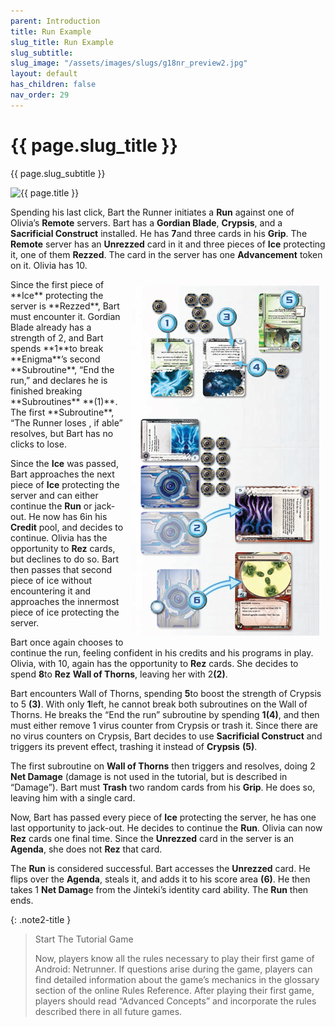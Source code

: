 ```yaml
---
parent: Introduction
title: Run Example
slug_title: Run Example
slug_subtitle:
slug_image: "/assets/images/slugs/g18nr_preview2.jpg"
layout: default
has_children: false
nav_order: 29
---
```

<div class="slug">
    <div class="title-container">
        <h1 class="page-slug_title">{{ page.slug_title }}</h1>
        <p class="page-slug_subtitle">{{ page.slug_subtitle }}</p>
    </div>
    <div class="image-container faded-left">
        <img src="{{ page.slug_image | relative_url }}" alt="{{ page.title }}" />
    </div>
</div>

Spending his last click, <span class="red-font-b"><span class="red-font-b">Bart</span></span> the Runner initiates a **Run** against one of <span class="blue-font-b">Olivia</span>’s **Remote** servers. <span class="red-font-b"><span class="red-font-b">Bart</span></span> has a **Gordian Blade**, **Crypsis**, and a **Sacrificial Construct** installed. He has<span class="red-font"> **7**</span><span class="nic-red credit"></span>and three cards in his **Grip**. The **Remote** server has an **Unrezzed** card in it and three pieces of **Ice** protecting it, one of them **Rezzed**. The card in the server has one **Advancement** token on it. <span class="blue-font-b">Olivia</span> has<span class="blue-font-b"> 10</span><span class="nic-blue credit"></span>.

<div style="float: right; margin: 10px;">
    <img src="/assets/images/introduction/runners_turn/run-example.jpg" alt="Image" />
</div>
Since the first piece of **Ice** protecting the server is **Rezzed**, <span class="red-font-b"><span class="red-font-b">Bart</span></span> must encounter it. Gordian Blade already has a strength of 2, and <span class="red-font-b"><span class="red-font-b">Bart</span></span> spends<span class="red-font"> **1**</span><span class="nic-red credit"></span>to break **Enigma**’s second **Subroutine**, “End the run,” and declares he is finished breaking **Subroutines** <span class="blue-font">**(1)**</span>. The first **Subroutine**, “The Runner loses <span class="nic-red click"></span>, if able” resolves, but <span class="red-font-b">Bart</span> has no clicks to lose.

Since the **Ice** was passed, <span class="red-font-b">Bart</span> approaches the next piece of **Ice** protecting the server and can either continue the **Run** or jack-out. He now has<span class="red-font-b"> 6</span><span class="nic-red credit"></span>in his **Credit** pool, and decides to continue. <span class="blue-font-b">Olivia</span> has the opportunity to **Rez** cards, but declines to do so. <span class="red-font-b">Bart</span> then passes that second piece of ice without encountering it and approaches the innermost piece of ice protecting the server.

<span class="red-font-b">Bart</span> once again chooses to continue the run, feeling confident in his credits and his programs in play. <span class="blue-font-b">Olivia</span>, with<span class="blue-font-b"> 10</span><span class="nic-blue credit"></span>, again has the opportunity to **Rez** cards. She decides to spend<span class="blue-font-b"> **8**</span><span class="nic-blue credit"></span>to **Rez** **Wall of Thorns**, leaving her with<span class="blue-font-b"> 2</span><span class="nic-blue credit"></span><span class="blue-font">**(2)**</span>.

<span class="red-font-b">Bart</span> encounters Wall of Thorns, spending<span class="red-font"> **5**</span><span class="nic-red credit"></span>to boost the strength of Crypsis to 5 <span class="blue-font">**(3)**</span>. With only<span class="red-font"> **1**</span><span class="nic-red credit"></span>left, he cannot break both subroutines on the Wall of Thorns. He breaks the “End the run” subroutine by spending<span class="red-font"> **1**</span><span class="nic-red credit"></span><span class="blue-font">**(4)**</span>, and then must either remove 1 virus counter from Crypsis or trash it. Since there are no virus counters on Crypsis, <span class="red-font-b">Bart</span> decides to use **Sacrificial Construct** and triggers its prevent effect, trashing it instead of **Crypsis** <span class="blue-font">**(5)**</span>.

The first subroutine on **Wall of Thorns** then triggers and resolves, doing 2 **Net Damage** (damage is not used in the tutorial, but is described in “Damage”). <span class="red-font-b">Bart</span> must **Trash** two random cards from his **Grip**. He does so, leaving him with a single card.

Now, <span class="red-font-b">Bart</span> has passed every piece of **Ice** protecting the server, he has one last opportunity to jack-out. He decides to continue the **Run**. <span class="blue-font-b">Olivia</span> can now **Rez** cards one final time. Since the **Unrezzed** card in the server is an **Agenda**, she does not **Rez** that card.

The **Run** is considered successful. <span class="red-font-b">Bart</span> accesses the **Unrezzed** card. He flips over the **Agenda**, steals it, and adds it to his score area <span class="blue-font">**(6)**</span>. He then takes 1 **Net Damag**e from the Jinteki’s identity card ability. The **Run** then ends.

{: .note2-title }
> Start The Tutorial Game
>
> Now, players know all the rules necessary to play their first game of Android: Netrunner. If questions arise during the game, players can find detailed information about the game’s mechanics in the glossary section of the online Rules Reference. After playing their first game, players should read “Advanced Concepts” and incorporate the rules described there in all future games.
